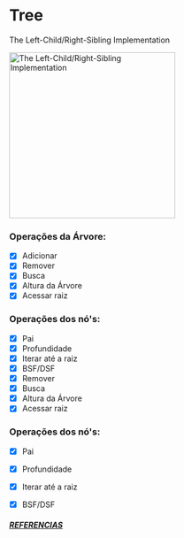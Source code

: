 # Tree
The Left-Child/Right-Sibling Implementation

<img src = "https://i.imgur.com/8eNZXMG.png" alt="The Left-Child/Right-Sibling Implementation" width="300">

### Operações da Árvore:

- [x] Adicionar
- [x] Remover
- [x] Busca
- [x] Altura da Árvore
- [x] Acessar raiz

### Operações dos nó's:

- [x] Pai
- [x] Profundidade
- [x] Iterar até a raiz
- [x] BSF/DSF
- [x] Remover
- [x] Busca
- [x] Altura da Árvore
- [x] Acessar raiz

### Operações dos nó's:

- [x] Pai
- [x] Profundidade
- [x] Iterar até a raiz
- [x] BSF/DSF


##### [REFERENCIAS](https://www.ida.liu.se/opendsa/OpenDSA/Books/Everything/html/GenTreeImplement.html#the-left-child-right-sibling-implementation)
